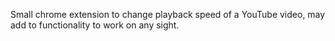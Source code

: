 Small chrome extension to change playback speed of a YouTube video, may add to functionality to work on any sight.
